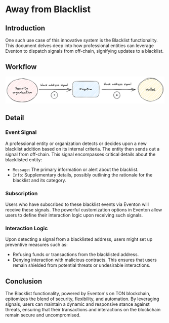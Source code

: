 # Away from Blacklist

## Introduction

One such use case of this innovative system is the Blacklist functionality. This document delves deep into how professional entities can leverage Eventon to dispatch signals from off-chain, signifying updates to a blacklist.

## Workflow

![Blacklist workflow](./img/blacklist.png)

## Detail

### Event Signal

A professional entity or organization detects or decides upon a new blacklist addition based on its internal criteria.
The entity then sends out a signal from off-chain. This signal encompasses critical details about the blacklisted entity:

- `Message`: The primary information or alert about the blacklist.
- `Info`: Supplementary details, possibly outlining the rationale for the blacklist and its category.

### Subscription

Users who have subscribed to these blacklist events via Eventon will receive these signals. The powerful customization options in Eventon allow users to define their interaction logic upon receiving such signals.

### Interaction Logic

Upon detecting a signal from a blacklisted address, users might set up preventive measures such as:

- Refusing funds or transactions from the blacklisted address.
- Denying interaction with malicious contracts.
  This ensures that users remain shielded from potential threats or undesirable interactions.

## Conclusion

The Blacklist functionality, powered by Eventon's on TON blockchain, epitomizes the blend of security, flexibility, and automation. By leveraging signals, users can maintain a dynamic and responsive stance against threats, ensuring that their transactions and interactions on the blockchain remain secure and uncompromised.

